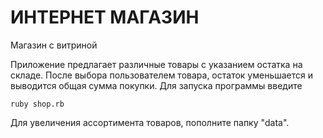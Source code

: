 # ИНТЕРНЕТ МАГАЗИН
Магазин с витриной

Приложение предлагает различные товары с указанием остатка на складе. После выбора пользователем товара, остаток уменьшается и выводится общая сумма покупки.
Для запуска программы введите

```
ruby shop.rb
```

Для увеличения ассортимента товаров, пополните папку "data".
